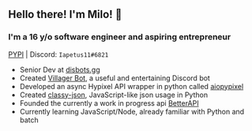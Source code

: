 ## Hello there<!-- general kenobi -->! I'm Milo! :wave:
### I'm a 16 y/o software engineer and aspiring entrepreneur
[PYPI](https://pypi.org/user/Iapetus11/) | Discord: `Iapetus11#6821`

* Senior Dev at [disbots.gg](https://disbots.gg/)
* Created [Villager Bot](https://github.com/Villager-Dev/Villager-Bot), a useful and entertaining Discord bot
* Developed an async Hypixel API wrapper in python called [aiopypixel](https://github.com/Villager-Dev/aiopypixel)
* Created [classy-json](https://github.com/Iapetus-11/classy-json), JavaScript-like json usage in Python
* Founded the currently a work in progress api [BetterAPI](https://github.com/Better-API)
* Currently learning JavaScript/Node, already familiar with Python and batch

<!--
### What languages do I know?
* Well acquainted with Python
* Some Java
* Some batch
* Currently learning JavaScript (Node.js specifically)
-->
